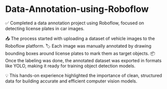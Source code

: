 # Data-Annotation-using-Roboflow
✅ Completed a data annotation project using Roboflow, focused on detecting license plates in car images.

📤 The process started with uploading a dataset of vehicle images to the Roboflow platform. 
🏷️ Each image was manually annotated by drawing bounding boxes around license plates to mark them as target objects. 
📦 Once the labeling was done, the annotated dataset was exported in formats like YOLO, making it ready for training object detection models.

💡 This hands-on experience highlighted the importance of clean, structured data for building accurate and efficient computer vision models.


